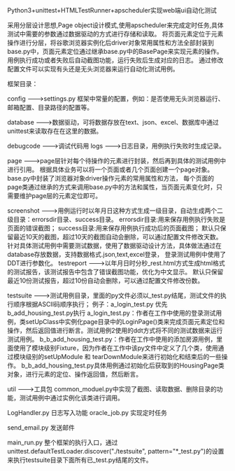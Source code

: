 


Python3+unittest+HTMLTestRunner+apscheduler实现web端ui自动化测试

采用分层设计思想,Page object设计模式,使用apscheduler来完成定时任务,具体测试中需要的参数通过数据驱动的方式进行存储和读取。
将页面元素定位于元素操作进行分层，将谷歌浏览器实例化后driver对象常用属性和方法全部封装到base.py中，页面元素定位通过继承base.py中的BasePage来实现元素的操作。
用例执行成功或者失败后自动截图功能，运行失败后生成对应的日志。 通过修改配置文件可以实现有头还是无头浏览器来运行自动化测试用例。


框架目录：

config --->settings.py 框架中常量的配置，例如：是否使用无头浏览器运行、邮箱配置、目录路径的配置等。 

database --->数据驱动，可将数据存放在text、json、excel、数据库中通过unittest来读取存在在这里的数据。

debugcode --->调试代码用 logs --->日志目录，用例执行失败时生成记录。

page --->page层针对每个待操作的元素进行封装，然后再到具体的测试用例中进行引用。 根据具体业务可以将一个页面或者几个页面创建一个page对象。 base.py中封装了浏览器对象driver操作元素的常用属性和方法， 每个页面的page类通过继承的方式来调用base.py中的方法和属性，当页面元素变化时，只需要维护page层的元素定位即可。

screenshot --->用例运行时以年月日这种方式生成一级目录，自动生成两个二级目录：errorsdir目录、success目录。 
errorsdir目录:用来保存用例执行失败是页面的错误截图； success目录:用来保存用例执行成功后的页面截图； 默认只保留最近10天的截图，超过10天的截图自动会删除，可以通过配置文件修改天数。
针对具体测试用例中需要测试数据，使用了数据驱动设计方法，具体做法通过在database存放数据，支持数据格式.json,text,excel登录， 登录测试用例中使用了DDT进行参数化。 testreport --->以年月日时分秒_rest.html方式生成html格式的测试报告，该测试报告中包含了错误截图功能，优化为中文显示。 默认只保留最近10份测试报告，超过10份自动会删除，可以通过配置文件修改份数。

testsuite --->测试用例目录，里面的py文件必须以_test.py结尾，测试文件的执行顺序根据ASCII码顺序执行； 例子：a_login_test.py 优先 b_add_housing_test.py执行 a_login_test.py：作者在工作中使用的登录测试用例，类setUpClass中实例化page目录中的LoginPage()类来完成页面元素定位和操作，然后返回值进行断言。测试用例2使用的ddt方式将不同的测试数据来运行测试用例。 b_b_add_housing_test.py：作者在工作中使用的添加房源用例，里面使用了模块级别Fixture，因为作者在工作中该py文件中定义了几个类，使用通过模块级别的setUpModule 和 tearDownModule来进行初始化和结束后的一些操作。 b_b_add_housing_test.py具体用例通过初始化后获取到的HousingPage类对象，进行元素的定位、操作返回值，然后断言。 

util --->工具包 common_moduel.py中实现了截图、读取数据、删除目录的功能，测试用例中通过实例化该类进行调用。 

LogHandler.py 日志写入功能 oracle_job.py 实现定时任务 

send_email.py 发送邮件 

main_run.py 整个框架的执行入口，通过unittest.defaultTestLoader.discover("./testsuite", pattern="*_test.py")的设置来执行testsuite目录下面所有已_test.py结尾的文件。
